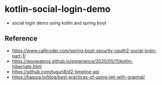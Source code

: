 # kotlin-social-login-demo
- social login demo using kotlin and spring boot
## Reference
- https://www.callicoder.com/spring-boot-security-oauth2-social-login-part-1/
- https://woowabros.github.io/experience/2020/05/11/kotlin-hibernate.html
- https://github.com/tuguri8/d2-timeline-api
- https://hasura.io/blog/best-practices-of-using-jwt-with-graphql/